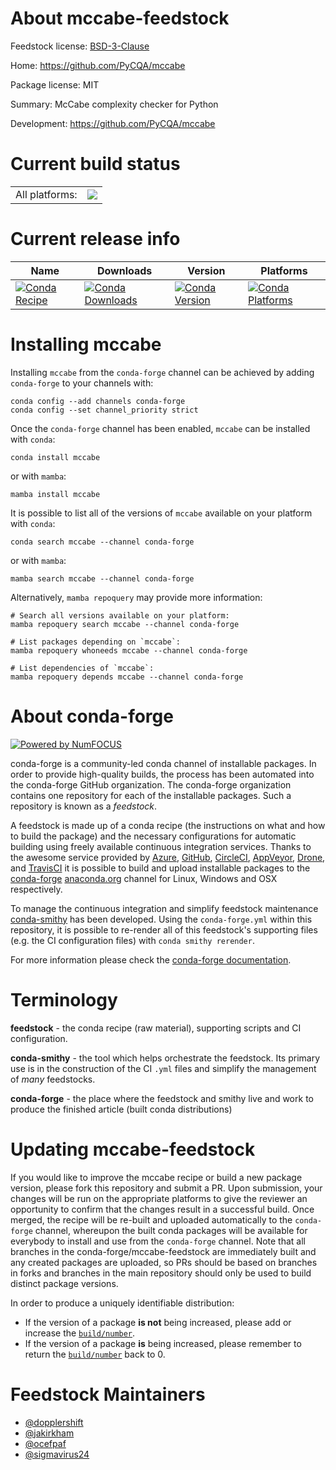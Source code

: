 About mccabe-feedstock
======================

Feedstock license: [BSD-3-Clause](https://github.com/conda-forge/mccabe-feedstock/blob/main/LICENSE.txt)

Home: https://github.com/PyCQA/mccabe

Package license: MIT

Summary: McCabe complexity checker for Python

Development: https://github.com/PyCQA/mccabe

Current build status
====================


<table><tr><td>All platforms:</td>
    <td>
      <a href="https://dev.azure.com/conda-forge/feedstock-builds/_build/latest?definitionId=4943&branchName=main">
        <img src="https://dev.azure.com/conda-forge/feedstock-builds/_apis/build/status/mccabe-feedstock?branchName=main">
      </a>
    </td>
  </tr>
</table>

Current release info
====================

| Name | Downloads | Version | Platforms |
| --- | --- | --- | --- |
| [![Conda Recipe](https://img.shields.io/badge/recipe-mccabe-green.svg)](https://anaconda.org/conda-forge/mccabe) | [![Conda Downloads](https://img.shields.io/conda/dn/conda-forge/mccabe.svg)](https://anaconda.org/conda-forge/mccabe) | [![Conda Version](https://img.shields.io/conda/vn/conda-forge/mccabe.svg)](https://anaconda.org/conda-forge/mccabe) | [![Conda Platforms](https://img.shields.io/conda/pn/conda-forge/mccabe.svg)](https://anaconda.org/conda-forge/mccabe) |

Installing mccabe
=================

Installing `mccabe` from the `conda-forge` channel can be achieved by adding `conda-forge` to your channels with:

```
conda config --add channels conda-forge
conda config --set channel_priority strict
```

Once the `conda-forge` channel has been enabled, `mccabe` can be installed with `conda`:

```
conda install mccabe
```

or with `mamba`:

```
mamba install mccabe
```

It is possible to list all of the versions of `mccabe` available on your platform with `conda`:

```
conda search mccabe --channel conda-forge
```

or with `mamba`:

```
mamba search mccabe --channel conda-forge
```

Alternatively, `mamba repoquery` may provide more information:

```
# Search all versions available on your platform:
mamba repoquery search mccabe --channel conda-forge

# List packages depending on `mccabe`:
mamba repoquery whoneeds mccabe --channel conda-forge

# List dependencies of `mccabe`:
mamba repoquery depends mccabe --channel conda-forge
```


About conda-forge
=================

[![Powered by
NumFOCUS](https://img.shields.io/badge/powered%20by-NumFOCUS-orange.svg?style=flat&colorA=E1523D&colorB=007D8A)](https://numfocus.org)

conda-forge is a community-led conda channel of installable packages.
In order to provide high-quality builds, the process has been automated into the
conda-forge GitHub organization. The conda-forge organization contains one repository
for each of the installable packages. Such a repository is known as a *feedstock*.

A feedstock is made up of a conda recipe (the instructions on what and how to build
the package) and the necessary configurations for automatic building using freely
available continuous integration services. Thanks to the awesome service provided by
[Azure](https://azure.microsoft.com/en-us/services/devops/), [GitHub](https://github.com/),
[CircleCI](https://circleci.com/), [AppVeyor](https://www.appveyor.com/),
[Drone](https://cloud.drone.io/welcome), and [TravisCI](https://travis-ci.com/)
it is possible to build and upload installable packages to the
[conda-forge](https://anaconda.org/conda-forge) [anaconda.org](https://anaconda.org/)
channel for Linux, Windows and OSX respectively.

To manage the continuous integration and simplify feedstock maintenance
[conda-smithy](https://github.com/conda-forge/conda-smithy) has been developed.
Using the ``conda-forge.yml`` within this repository, it is possible to re-render all of
this feedstock's supporting files (e.g. the CI configuration files) with ``conda smithy rerender``.

For more information please check the [conda-forge documentation](https://conda-forge.org/docs/).

Terminology
===========

**feedstock** - the conda recipe (raw material), supporting scripts and CI configuration.

**conda-smithy** - the tool which helps orchestrate the feedstock.
                   Its primary use is in the construction of the CI ``.yml`` files
                   and simplify the management of *many* feedstocks.

**conda-forge** - the place where the feedstock and smithy live and work to
                  produce the finished article (built conda distributions)


Updating mccabe-feedstock
=========================

If you would like to improve the mccabe recipe or build a new
package version, please fork this repository and submit a PR. Upon submission,
your changes will be run on the appropriate platforms to give the reviewer an
opportunity to confirm that the changes result in a successful build. Once
merged, the recipe will be re-built and uploaded automatically to the
`conda-forge` channel, whereupon the built conda packages will be available for
everybody to install and use from the `conda-forge` channel.
Note that all branches in the conda-forge/mccabe-feedstock are
immediately built and any created packages are uploaded, so PRs should be based
on branches in forks and branches in the main repository should only be used to
build distinct package versions.

In order to produce a uniquely identifiable distribution:
 * If the version of a package **is not** being increased, please add or increase
   the [``build/number``](https://docs.conda.io/projects/conda-build/en/latest/resources/define-metadata.html#build-number-and-string).
 * If the version of a package **is** being increased, please remember to return
   the [``build/number``](https://docs.conda.io/projects/conda-build/en/latest/resources/define-metadata.html#build-number-and-string)
   back to 0.

Feedstock Maintainers
=====================

* [@dopplershift](https://github.com/dopplershift/)
* [@jakirkham](https://github.com/jakirkham/)
* [@ocefpaf](https://github.com/ocefpaf/)
* [@sigmavirus24](https://github.com/sigmavirus24/)

